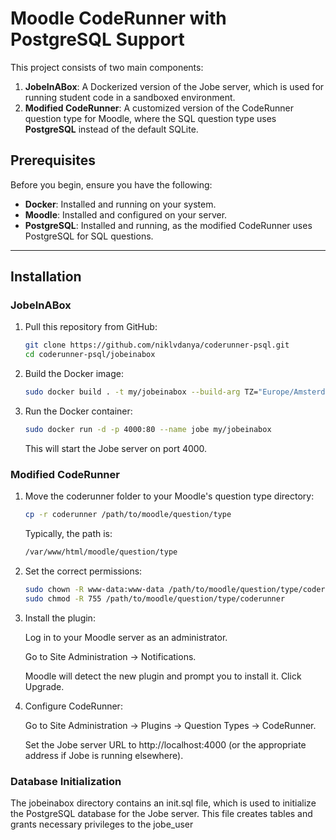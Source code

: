 # Moodle CodeRunner with PostgreSQL Support

This project consists of two main components:
1. **JobeInABox**: A Dockerized version of the Jobe server, which is used for running student code in a sandboxed environment.
2. **Modified CodeRunner**: A customized version of the CodeRunner question type for Moodle, where the SQL question type uses **PostgreSQL** instead of the default SQLite.

## Prerequisites

Before you begin, ensure you have the following:
- **Docker**: Installed and running on your system.
- **Moodle**: Installed and configured on your server.
- **PostgreSQL**: Installed and running, as the modified CodeRunner uses PostgreSQL for SQL questions.

---

## Installation

### JobeInABox

1. Pull this repository from GitHub:
   ```bash
   git clone https://github.com/niklvdanya/coderunner-psql.git
   cd coderunner-psql/jobeinabox

2. Build the Docker image:
    ```bash
    sudo docker build . -t my/jobeinabox --build-arg TZ="Europe/Amsterdam"

3. Run the Docker container:

    ```bash
    sudo docker run -d -p 4000:80 --name jobe my/jobeinabox
    ```

    This will start the Jobe server on port 4000.

### Modified CodeRunner

1. Move the coderunner folder to your Moodle's question type directory:

    ```bash
    cp -r coderunner /path/to/moodle/question/type
    ```

    Typically, the path is:

    ```bash
    /var/www/html/moodle/question/type

2. Set the correct permissions:

    ```bash
    sudo chown -R www-data:www-data /path/to/moodle/question/type/coderunner
    sudo chmod -R 755 /path/to/moodle/question/type/coderunner

3. Install the plugin:

    Log in to your Moodle server as an administrator.

    Go to Site Administration → Notifications.

    Moodle will detect the new plugin and prompt you to install it. Click Upgrade.

4. Configure CodeRunner:

    Go to Site Administration → Plugins → Question Types → CodeRunner.

    Set the Jobe server URL to http://localhost:4000 (or the appropriate address if Jobe is running elsewhere).

### Database Initialization
The jobeinabox directory contains an init.sql file, which is used to initialize the PostgreSQL database for the Jobe server. This file creates tables and grants necessary privileges to the jobe_user